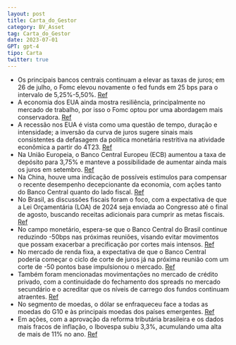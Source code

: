 ```yaml
---
layout: post
title: Carta_do_Gestor
category: BV_Asset
tag: Carta_do_Gestor
date: 2023-07-01
GPT: gpt-4
tipo: Carta
twitter: true
---
```


- Os principais bancos centrais continuam a elevar as taxas de juros; em 26 de julho, o Fomc elevou novamente o fed funds em 25 bps para o intervalo de 5,25%-5,50%.
<a href="#" onclick="search_on_pdf('ou foram retomados na nova rodada de reuniões de política monetária realizadas em julho.No final do')">Ref</a>
- A economia dos EUA ainda mostra resiliência, principalmente no mercado de trabalho, por isso o Fomc optou por uma abordagem mais conservadora.
<a href="#" onclick="search_on_pdf('atividade econômica nos EUA começar a se enfraquecer e o desempregocomeçar a aumentar. Mantemos pos')">Ref</a>
- A recessão nos EUA é vista como uma questão de tempo, duração e intensidade; a inversão da curva de juros sugere sinais mais consistentes da defasagem da política monetária restritiva na atividade econômica a partir do 4T23.
<a href="#" onclick="search_on_pdf('intensidade. Historicamente, a inversão da curva de juros sugere que, a partir do 4T23, jápoderíamo')">Ref</a>
- Na União Europeia, o Banco Central Europeu (ECB) aumentou a taxa de depósito para 3,75% e manteve a possibilidade de aumentar ainda mais os juros em setembro.
<a href="#" onclick="search_on_pdf('Do outro lado do Atlântico, o Banco Central Europeu, ou ECB no acrônimo em inglês,também entregou m')">Ref</a>
- Na China, houve uma indicação de possíveis estímulos para compensar o recente desempenho decepcionante da economia, com ações tanto do Banco Central quanto do lado fiscal.
<a href="#" onclick="search_on_pdf('dosuportedaspolíticasmacroeconômicas.Assim, esperamos ações tanto pelo PBoC (Banco Central chin')">Ref</a>
- No Brasil, as discussões fiscais foram o foco, com a expectativa de que a Lei Orçamentária (LOA) de 2024 seja enviada ao Congresso até o final de agosto, buscando receitas adicionais para cumprir as metas fiscais.
<a href="#" onclick="search_on_pdf('Projeto de Lei Orçamentária (LOA) de 2024 ao Congresso. Com a conclusão esperada da votaçãodo arcab')">Ref</a>
- No campo monetário, espera-se que o Banco Central do Brasil continue reduzindo -50bps nas próximas reuniões, visando evitar movimentos que possam exacerbar a precificação por cortes mais intensos.
<a href="#" onclick="search_on_pdf('No campo monetário, esperamos que o Copom prossiga com reduções -50bps naspróximas reuniões, de tal')">Ref</a>
- No mercado de renda fixa, a expectativa de que o Banco Central poderia começar o ciclo de corte de juros já na próxima reunião com um corte de -50 pontos base impulsionou o mercado.
<a href="#" onclick="search_on_pdf('No campo monetário, esperamos que o Copom prossiga com reduções -50bps naspróximas reuniões, de tal')">Ref</a>
- Também foram mencionadas movimentações no mercado de crédito privado, com a continuidade do fechamento dos spreads no mercado secundário e o acreditar que os níveis de carrego dos fundos continuam atraentes.
<a href="#" onclick="search_on_pdf('acreditando que, a despeito do fechamento recente dos spreads no mercadosecundário, os níveis de ca')">Ref</a>
- No segmento de moedas, o dólar se enfraqueceu face a todas as moedas do G10 e às principais moedas dos países emergentes. 
<a href="#" onclick="search_on_pdf('do G10 e contra as principais moedas dos países emergentes. O índice DXYencerrou o mês com uma qued')">Ref</a>
- Em ações, com a aprovação da reforma tributária brasileira e os dados mais fracos de inflação, o Ibovespa subiu 3,3%, acumulando uma alta de mais de 11% no ano.
<a href="#" onclick="search_on_pdf('subiu 3,3%, acumulando alta de mais de 11% no ano. A boa performance dosativos relacionados às comm')">Ref</a>
